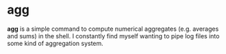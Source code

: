 # agg

**agg** is a simple command to compute numerical aggregates (e.g. averages and sums) in the shell. I constantly find myself wanting to pipe log files into some kind of aggregation system.
